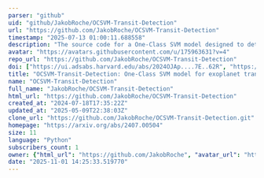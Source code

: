 ```yaml
---
parser: "github"
uid: "github/JakobRoche/OCSVM-Transit-Detection"
url: "https://github.com/JakobRoche/OCSVM-Transit-Detection"
timestamp: "2025-07-13 01:00:11.688558"
description: "The source code for a One-Class SVM model designed to detect exoplanet transit events."
avatar: "https://avatars.githubusercontent.com/u/175963631?v=4"
repo_url: "https://github.com/JakobRoche/OCSVM-Transit-Detection"
doi: ["https://ui.adsabs.harvard.edu/abs/2024OJAp....7E..62R", "https://ui.adsabs.harvard.edu/abs/2025ascl.soft06013R/abstract"]
title: "OCSVM-Transit-Detection: One-Class SVM model for exoplanet transit detection"
name: "OCSVM-Transit-Detection"
full_name: "JakobRoche/OCSVM-Transit-Detection"
html_url: "https://github.com/JakobRoche/OCSVM-Transit-Detection"
created_at: "2024-07-18T17:35:22Z"
updated_at: "2025-05-09T22:38:03Z"
clone_url: "https://github.com/JakobRoche/OCSVM-Transit-Detection.git"
homepage: "https://arxiv.org/abs/2407.00504"
size: 11
language: "Python"
subscribers_count: 1
owner: {"html_url": "https://github.com/JakobRoche", "avatar_url": "https://avatars.githubusercontent.com/u/175963631?v=4", "login": "JakobRoche", "type": "User"}
date: "2025-11-01 14:25:33.519770"
---
```

